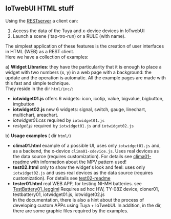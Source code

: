 ## IoTwebUI HTML stuff

Using the [RESTserver](https://github.com/msillano/IoTwebUI/blob/main/RESTserver/LEGGIMI-REST22.md) a client can:
1. Access the data of the Tuya and x-device devices in IoTwebUI
2. Launch a scene ('tap-tro-run) or a RULE (with name).

The simplest application of these features is the creation of user interfaces in HTML (WEB) as a REST client.<br>
Here we have a collection of examples:

a) **Widget Libraries**: they have the particularity that it is enough to place a widget with two numbers (x, y) in a web page with a background:
the update and the operation is automatic. All the example pages are made with this fast and simple technique.<br>
They reside in the dir `html/inc/`:
* **iotwidget01.js** offers 6 widgets: icon, icotip, value, bigvalue, bigbutton, imgbutton
* **iotwidget02.js** new 6 widgets: signal, switch, gauge, linechart, multichart, areachart.
* _iotwidget01.css_ required by `iotwidget01.js`
* _restget.js_ required by `iotwidget01.js` and `iotwidget02.js`

b) **Usage examples** ( dir `html/`)
* **clima01.html** example of a possible UI, uses only `iotwidget01.js` and, as a backend, the x-device `clima01-xdevice.js`. Uses real devices as the data source (requires customization).
For details see [clima01-readme](https://github.com/msillano/IoTwebUI/blob/main/html/clima01-readme.md) with information about the MPV pattern used!
* **test02.html** only to show the widget's look and feel: uses only `iotwidget02.js` and uses real devices as the data source (requires customization).
For details see [test02-readme](https://github.com/msillano/IoTwebUI/blob/main/html/test02-readme.md)
* **tester01.html** real WEB APP, for testing NI-MH batteries. see [TestBattery01_leggimi](https://github.com/msillano/IoTwebUI/blob/main/addon/TestBattery01_leggimi.pdf)
Requires ad hoc HW, TY-08Z device, cloner01, testbattery01, iotwidget01.js, iotwidget02.js<br>
In the documentation, there is also a hint about the process of developing custom APPs using Tuya + IoTwebUI.
In addition, in the dir, there are some graphic files required by the examples.
